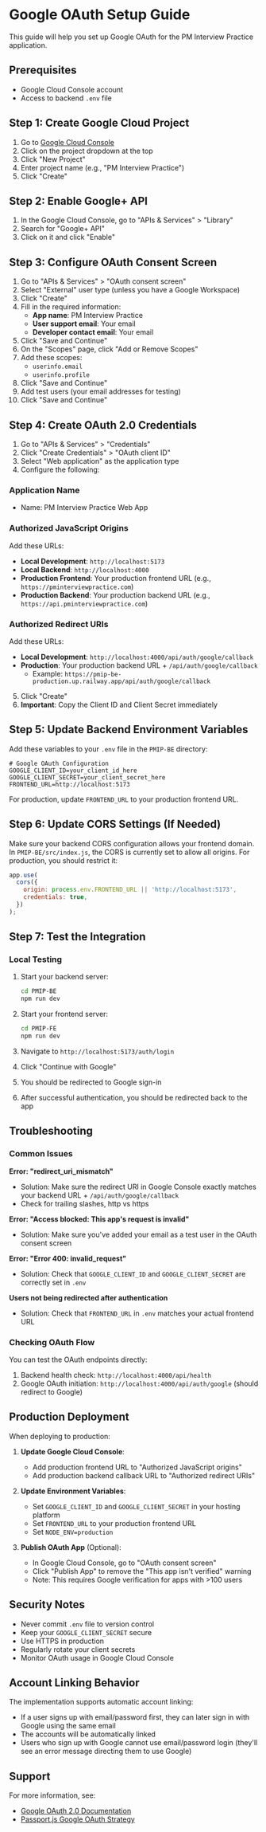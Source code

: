 # Google OAuth Setup Guide

This guide will help you set up Google OAuth for the PM Interview Practice application.

## Prerequisites

- Google Cloud Console account
- Access to backend `.env` file

## Step 1: Create Google Cloud Project

1. Go to [Google Cloud Console](https://console.cloud.google.com/)
2. Click on the project dropdown at the top
3. Click "New Project"
4. Enter project name (e.g., "PM Interview Practice")
5. Click "Create"

## Step 2: Enable Google+ API

1. In the Google Cloud Console, go to "APIs & Services" > "Library"
2. Search for "Google+ API"
3. Click on it and click "Enable"

## Step 3: Configure OAuth Consent Screen

1. Go to "APIs & Services" > "OAuth consent screen"
2. Select "External" user type (unless you have a Google Workspace)
3. Click "Create"
4. Fill in the required information:
   - **App name**: PM Interview Practice
   - **User support email**: Your email
   - **Developer contact email**: Your email
5. Click "Save and Continue"
6. On the "Scopes" page, click "Add or Remove Scopes"
7. Add these scopes:
   - `userinfo.email`
   - `userinfo.profile`
8. Click "Save and Continue"
9. Add test users (your email addresses for testing)
10. Click "Save and Continue"

## Step 4: Create OAuth 2.0 Credentials

1. Go to "APIs & Services" > "Credentials"
2. Click "Create Credentials" > "OAuth client ID"
3. Select "Web application" as the application type
4. Configure the following:

### Application Name

- Name: PM Interview Practice Web App

### Authorized JavaScript Origins

Add these URLs:

- **Local Development**: `http://localhost:5173`
- **Local Backend**: `http://localhost:4000`
- **Production Frontend**: Your production frontend URL (e.g., `https://pminterviewpractice.com`)
- **Production Backend**: Your production backend URL (e.g., `https://api.pminterviewpractice.com`)

### Authorized Redirect URIs

Add these URLs:

- **Local Development**: `http://localhost:4000/api/auth/google/callback`
- **Production**: Your production backend URL + `/api/auth/google/callback`
  - Example: `https://pmip-be-production.up.railway.app/api/auth/google/callback`

5. Click "Create"
6. **Important**: Copy the Client ID and Client Secret immediately

## Step 5: Update Backend Environment Variables

Add these variables to your `.env` file in the `PMIP-BE` directory:

```env
# Google OAuth Configuration
GOOGLE_CLIENT_ID=your_client_id_here
GOOGLE_CLIENT_SECRET=your_client_secret_here
FRONTEND_URL=http://localhost:5173
```

For production, update `FRONTEND_URL` to your production frontend URL.

## Step 6: Update CORS Settings (If Needed)

Make sure your backend CORS configuration allows your frontend domain. In `PMIP-BE/src/index.js`, the CORS is currently set to allow all origins. For production, you should restrict it:

```javascript
app.use(
  cors({
    origin: process.env.FRONTEND_URL || 'http://localhost:5173',
    credentials: true,
  })
);
```

## Step 7: Test the Integration

### Local Testing

1. Start your backend server:

   ```bash
   cd PMIP-BE
   npm run dev
   ```

2. Start your frontend server:

   ```bash
   cd PMIP-FE
   npm run dev
   ```

3. Navigate to `http://localhost:5173/auth/login`
4. Click "Continue with Google"
5. You should be redirected to Google sign-in
6. After successful authentication, you should be redirected back to the app

## Troubleshooting

### Common Issues

**Error: "redirect_uri_mismatch"**

- Solution: Make sure the redirect URI in Google Console exactly matches your backend URL + `/api/auth/google/callback`
- Check for trailing slashes, http vs https

**Error: "Access blocked: This app's request is invalid"**

- Solution: Make sure you've added your email as a test user in the OAuth consent screen

**Error: "Error 400: invalid_request"**

- Solution: Check that `GOOGLE_CLIENT_ID` and `GOOGLE_CLIENT_SECRET` are correctly set in `.env`

**Users not being redirected after authentication**

- Solution: Check that `FRONTEND_URL` in `.env` matches your actual frontend URL

### Checking OAuth Flow

You can test the OAuth endpoints directly:

1. Backend health check: `http://localhost:4000/api/health`
2. Google OAuth initiation: `http://localhost:4000/api/auth/google` (should redirect to Google)

## Production Deployment

When deploying to production:

1. **Update Google Cloud Console**:

   - Add production frontend URL to "Authorized JavaScript origins"
   - Add production backend callback URL to "Authorized redirect URIs"

2. **Update Environment Variables**:

   - Set `GOOGLE_CLIENT_ID` and `GOOGLE_CLIENT_SECRET` in your hosting platform
   - Set `FRONTEND_URL` to your production frontend URL
   - Set `NODE_ENV=production`

3. **Publish OAuth App** (Optional):
   - In Google Cloud Console, go to "OAuth consent screen"
   - Click "Publish App" to remove the "This app isn't verified" warning
   - Note: This requires Google verification for apps with >100 users

## Security Notes

- Never commit `.env` file to version control
- Keep your `GOOGLE_CLIENT_SECRET` secure
- Use HTTPS in production
- Regularly rotate your client secrets
- Monitor OAuth usage in Google Cloud Console

## Account Linking Behavior

The implementation supports automatic account linking:

- If a user signs up with email/password first, they can later sign in with Google using the same email
- The accounts will be automatically linked
- Users who sign up with Google cannot use email/password login (they'll see an error message directing them to use Google)

## Support

For more information, see:

- [Google OAuth 2.0 Documentation](https://developers.google.com/identity/protocols/oauth2)
- [Passport.js Google OAuth Strategy](http://www.passportjs.org/packages/passport-google-oauth20/)
